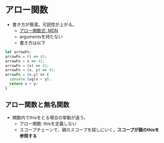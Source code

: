 # アロー関数
- 書き方が簡潔。可読性が上がる。
  - [アロー関数式: MDN](https://developer.mozilla.org/ja/docs/Web/JavaScript/Reference/Functions/Arrow_functions)
  - argumentsを持たない
  - 書き方は以下
```javascript
let arrowFn;
arrowFn = () => 42;
arrowFn = x => 42;
arrowFn = (x) => 42;
arrowFn = (x, y) => 42;
arrowFn = (x,y) => {
  console.log(x + y);
  return x + y;
}
```

## アロー関数と無名関数
- 関数内でthisをとる場合の挙動が違う。
  - アロー関数: thisを定義しない
  - スコープチェーンで、親のスコープを探しにいく。**スコープが親のthisを参照する**
